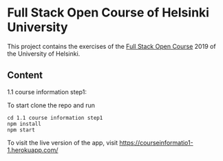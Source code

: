
# Full Stack Open Course of Helsinki University

This project contains the exercises of the [Full Stack Open Course](https://fullstackopen.com/en/) 2019 of the University of Helsinki.

## Content
 1.1 course information step1:

To start clone the repo and run
```
cd 1.1 course information step1
npm install
npm start
```
To visit the live version of the app, visit https://courseinformatio1-1.herokuapp.com/
